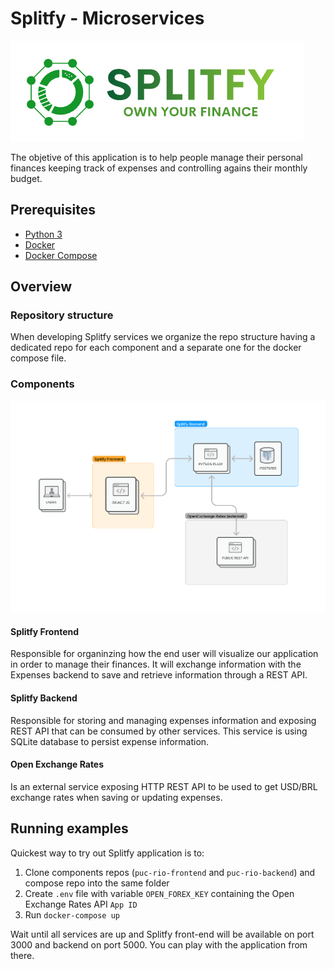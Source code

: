 # Splitfy - Microservices

![Splitfy](logo.png)

The objetive of this application is to help people manage their personal finances keeping track of expenses and controlling agains their monthly budget.

## Prerequisites

* [Python 3](https://www.python.org/downloads/)
* [Docker](https://www.docker.com/)
* [Docker Compose](https://docs.docker.com/compose/)

## Overview

### Repository structure
When developing Splitfy services we organize the repo structure having a dedicated repo for each component and a separate one for the docker compose file. 

### Components

![Components](diagram.png)

#### Splitfy Frontend

Responsible for organinzing how the end user will visualize our application in order to manage their finances. It will exchange information with the Expenses backend to save and retrieve information through a REST API.

#### Splitfy Backend

Responsible for storing and managing expenses information and exposing REST API that can be consumed by other services. This service is using SQLite database to persist expense information.

#### Open Exchange Rates

Is an external service exposing HTTP REST API to be used to get USD/BRL exchange rates when saving or updating expenses.

## Running examples

Quickest way to try out Splitfy application is to:

1. Clone components repos (`puc-rio-frontend` and `puc-rio-backend`) and compose repo into the same folder
1. Create `.env` file with variable `OPEN_FOREX_KEY` containing the Open Exchange Rates API `App ID`
1. Run `docker-compose up`

Wait until all services are up and Splitfy front-end will be available on port 3000 and backend on port 5000. You can play with the application from there.

